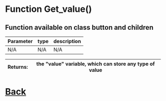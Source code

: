 # Function Get_value()

## Function available on class button and children

| Parameter   |  type   |              description                   |
|--           |       --|--                                          |
|  N/A  |   N/A   |  N/A    |

| Returns:  |  the "value" variable, which can store any type of value |
|--         |                                                        --|

# [Back](https://github.com/Ced30/GML-GUI-Library-GGL-Documentation/blob/main/API/Common_Methods.md)

